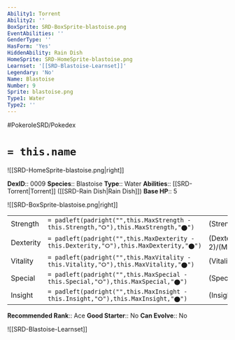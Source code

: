 ```yaml
---
Ability1: Torrent
Ability2: ''
BoxSprite: SRD-BoxSprite-blastoise.png
EventAbilities: ''
GenderType: ''
HasForm: 'Yes'
HiddenAbility: Rain Dish
HomeSprite: SRD-HomeSprite-blastoise.png
Learnset: '[[SRD-Blastoise-Learnset]]'
Legendary: 'No'
Name: Blastoise
Number: 9
Sprite: blastoise.png
Type1: Water
Type2: ''
---
```


#PokeroleSRD/Pokedex

# `= this.name`

![[SRD-HomeSprite-blastoise.png|right]]

**DexID**:: 0009
**Species**:: Blastoise
**Type**:: Water
**Abilities**:: [[SRD-Torrent|Torrent]] ([[SRD-Rain Dish|Rain Dish]])
**Base HP**:: 5

![[SRD-BoxSprite-blastoise.png|right]]

|           |                                                                                        |                                          |
| --------- | -------------------------------------------------------------------------------------- | ---------------------------------------- |
| Strength  | `= padleft(padright("",this.MaxStrength - this.Strength,"⭘"),this.MaxStrength,"⬤")`    | (Strength::2)/(MaxStrength::5)   |
| Dexterity | `= padleft(padright("",this.MaxDexterity - this.Dexterity,"⭘"),this.MaxDexterity,"⬤")` | (Dexterity:: 2)/(MaxDexterity::5) |
| Vitality  | `= padleft(padright("",this.MaxVitality - this.Vitality,"⭘"),this.MaxVitality,"⬤")`    | (Vitality::3)/(MaxVitality::6)   |
| Special   | `= padleft(padright("",this.MaxSpecial - this.Special,"⭘"),this.MaxSpecial,"⬤")`       | (Special::2)/(MaxSpecial::5)     |
| Insight   | `= padleft(padright("",this.MaxInsight - this.Insight,"⭘"),this.MaxInsight,"⬤")`       | (Insight::3)/(MaxInsight::6)     |

**Recommended Rank**:: Ace
**Good Starter**:: No
**Can Evolve**:: No

![[SRD-Blastoise-Learnset]]